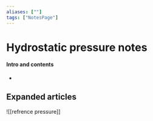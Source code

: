 ```yaml
---
aliases: [""]
tags: ["NotesPage"]
---
```


# Hydrostatic pressure notes

#### Intro and contents
- 


## Expanded articles
![[refrence pressure]]


